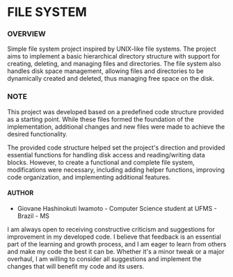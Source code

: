 # FILE SYSTEM

### **OVERVIEW**

Simple file system project inspired by UNIX-like file systems. The project aims to implement a basic hierarchical directory structure with support for creating, deleting, and managing files and directories. The file system also handles disk space management, allowing files and directories to be dynamically created and deleted, thus managing free space on the disk.

### **NOTE**

This project was developed based on a predefined code structure provided as a starting point. While these files formed the foundation of the implementation, additional changes and new files were made to achieve the desired functionality.

The provided code structure helped set the project's direction and provided essential functions for handling disk access and reading/writing data blocks. However, to create a functional and complete file system, modifications were necessary, including adding helper functions, improving code organization, and implementing additional features.

#### **AUTHOR**

- Giovane Hashinokuti Iwamoto - Computer Science student at UFMS - Brazil - MS

I am always open to receiving constructive criticism and suggestions for improvement in my developed code. I believe that feedback is an essential part of the learning and growth process, and I am eager to learn from others and make my code the best it can be. Whether it's a minor tweak or a major overhaul, I am willing to consider all suggestions and implement the changes that will benefit my code and its users.
